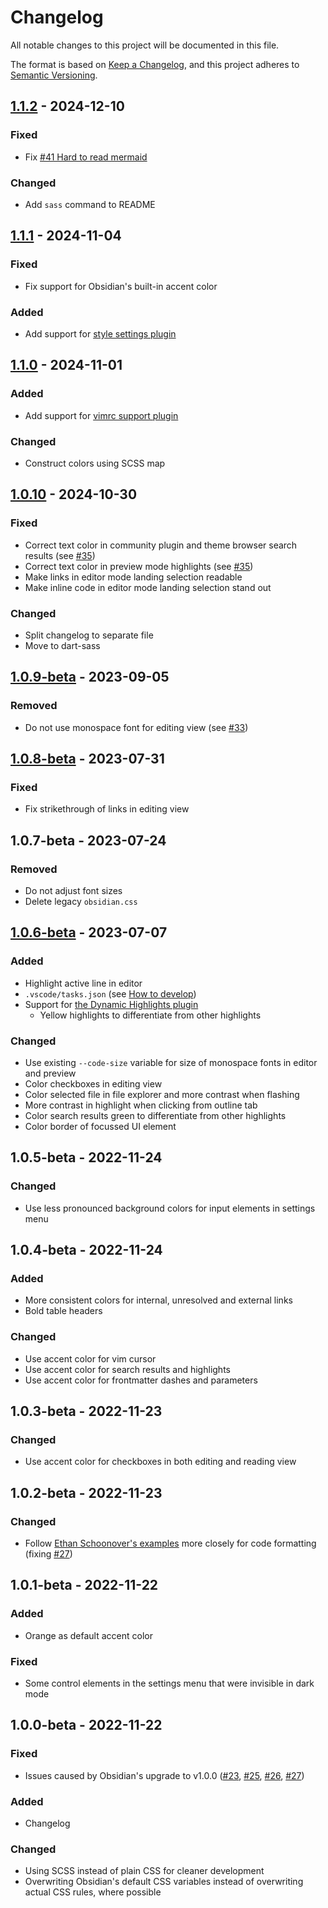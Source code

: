 # Changelog

All notable changes to this project will be documented in this file.

The format is based on [Keep a Changelog](https://keepachangelog.com/en/1.0.0/),
and this project adheres to [Semantic Versioning](https://semver.org/spec/v2.0.0.html).

## [1.1.2] - 2024-12-10

### Fixed

- Fix [#41 Hard to read mermaid](https://github.com/harmtemolder/obsidian-solarized/issues/41)

### Changed

- Add `sass` command to README

## [1.1.1] - 2024-11-04

### Fixed

- Fix support for Obsidian's built-in accent color

### Added

- Add support for [style settings plugin](https://github.com/mgmeyers/obsidian-style-settings)

## [1.1.0] - 2024-11-01

### Added

- Add support for [vimrc support plugin](https://github.com/esm7/obsidian-vimrc-support)

### Changed

- Construct colors using SCSS map

## [1.0.10] - 2024-10-30

### Fixed

- Correct text color in community plugin and theme browser search results (see [#35](https://github.com/harmtemolder/obsidian-solarized/issues/35))
- Correct text color in preview mode highlights (see [#35](https://github.com/harmtemolder/obsidian-solarized/issues/35))
- Make links in editor mode landing selection readable
- Make inline code in editor mode landing selection stand out

### Changed

- Split changelog to separate file
- Move to dart-sass

## [1.0.9-beta] - 2023-09-05

### Removed

- Do not use monospace font for editing view (see [#33](https://github.com/harmtemolder/obsidian-solarized/issues/33))

## [1.0.8-beta] - 2023-07-31

### Fixed

- Fix strikethrough of links in editing view

## 1.0.7-beta - 2023-07-24

### Removed

- Do not adjust font sizes
- Delete legacy `obsidian.css`

## [1.0.6-beta] - 2023-07-07

### Added

- Highlight active line in editor
- `.vscode/tasks.json` (see [How to develop](https://github.com/harmtemolder/obsidian-solarized?tab=readme-ov-file#how-to-develop))
- Support for [the Dynamic Highlights plugin](https://github.com/nothingislost/obsidian-dynamic-highlights)
  - Yellow highlights to differentiate from other highlights

### Changed

- Use existing `--code-size` variable for size of monospace fonts in editor and preview
- Color checkboxes in editing view
- Color selected file in file explorer and more contrast when flashing
- More contrast in highlight when clicking from outline tab
- Color search results green to differentiate from other highlights
- Color border of focussed UI element

## 1.0.5-beta - 2022-11-24

### Changed

- Use less pronounced background colors for input elements in settings menu

## 1.0.4-beta - 2022-11-24

### Added

- More consistent colors for internal, unresolved and external links
- Bold table headers

### Changed

- Use accent color for vim cursor
- Use accent color for search results and highlights
- Use accent color for frontmatter dashes and parameters

## 1.0.3-beta - 2022-11-23

### Changed

- Use accent color for checkboxes in both editing and reading view

## 1.0.2-beta - 2022-11-23

### Changed

- Follow [Ethan Schoonover's examples](https://ethanschoonover.com/solarized/#screenshots) more closely for code formatting (fixing [#27](https://github.com/harmtemolder/obsidian-solarized/issues/27))

## 1.0.1-beta - 2022-11-22

### Added

- Orange as default accent color

### Fixed

- Some control elements in the settings menu that were invisible in dark mode

## 1.0.0-beta - 2022-11-22

### Fixed

- Issues caused by Obsidian's upgrade to v1.0.0 ([#23](https://github.com/harmtemolder/obsidian-solarized/issues/23), [#25](https://github.com/harmtemolder/obsidian-solarized/issues/25), [#26](https://github.com/harmtemolder/obsidian-solarized/issues/26), [#27](https://github.com/harmtemolder/obsidian-solarized/issues/27))

### Added

- Changelog

### Changed

- Using SCSS instead of plain CSS for cleaner development
- Overwriting Obsidian's default CSS variables instead of overwriting actual CSS rules, where possible

[1.1.2]: https://github.com/harmtemolder/obsidian-solarized/releases/tag/v1.1.2
[1.1.1]: https://github.com/harmtemolder/obsidian-solarized/releases/tag/v1.1.1
[1.1.0]: https://github.com/harmtemolder/obsidian-solarized/releases/tag/v1.1.0
[1.0.10]: https://github.com/harmtemolder/obsidian-solarized/releases/tag/v1.0.10
[1.0.9-beta]: https://github.com/harmtemolder/obsidian-solarized/releases/tag/v1.0.9-beta
[1.0.8-beta]: https://github.com/harmtemolder/obsidian-solarized/releases/tag/v1.0.8-beta
[1.0.6-beta]: https://github.com/harmtemolder/obsidian-solarized/releases/tag/v1.0.6-beta

